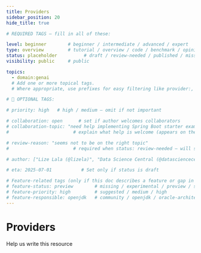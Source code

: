 ```yaml
---
title: Providers
sidebar_position: 20
hide_title: true

# REQUIRED TAGS — fill in all of these:

level: beginner        # beginner / intermediate / advanced / expert
type: overview         # tutorial / overview / code / benchmark / opinion / api-doc
status: placeholder          # draft / review-needed / published / missing
visibility: public     # public

topics:
  - domain:genai
  # Add one or more topical tags.
  # Where appropriate, use prefixes for easy filtering like provider:, framework:, tool:, runtime: whenever possible.

# 🧩 OPTIONAL TAGS:

# priority: high   # high / medium — omit if not important

# collaboration: open      # set if author welcomes collaborators
# collaboration-topic: "need help implementing Spring Boot starter examples"
#                        # explain what help is welcome (appears on the dashboard & collab page)

# review-reason: "seems not to be on the right topic"
#                        # required when status: review-needed — will show on the article and in the dashboard

# author: ["Lize Lala (@lizela)", "Data Science Central (@datasciencecentral)"]

# eta: 2025-07-01           # Set only if status is draft

# Feature-related tags (only if this doc describes a feature or gap in Java+AI):
# feature-status: preview        # missing / experimental / preview / stable / specified
# feature-priority: high         # suggested / medium / high
# feature-responsible: openjdk   # community / openjdk / oracle-architects / jsr / vendor:redhat / project-lead:<name>
---
```

# Providers

Help us write this resource
